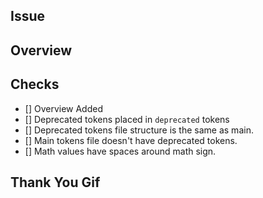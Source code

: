 ## Issue

<!-- Provide an issue # if one exists -->

## Overview

<!-- Give a brief description of what this PR does. -->

## Checks

- [] Overview Added
- [] Deprecated tokens placed in `deprecated` tokens
- [] Deprecated tokens file structure is the same as main.
- [] Main tokens file doesn't have deprecated tokens.
- [] Math values have spaces around math sign.

## Thank You Gif

<!-- Share a fun [gif](https://giphy.com) to say thanks to your reviewer: -->

<!-- ![](https://media.giphy.com/media/mCRJDo24UvJMA/giphy.gif) -->
